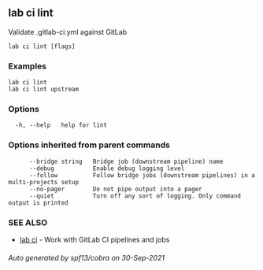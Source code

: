 ## lab ci lint

Validate .gitlab-ci.yml against GitLab

```
lab ci lint [flags]
```

### Examples

```
lab ci lint
lab ci lint upstream
```

### Options

```
  -h, --help   help for lint
```

### Options inherited from parent commands

```
      --bridge string   Bridge job (downstream pipeline) name
      --debug           Enable debug logging level
      --follow          Follow bridge jobs (downstream pipelines) in a multi-projects setup
      --no-pager        Do not pipe output into a pager
      --quiet           Turn off any sort of logging. Only command output is printed
```

### SEE ALSO

* [lab ci](lab_ci.md)	 - Work with GitLab CI pipelines and jobs

###### Auto generated by spf13/cobra on 30-Sep-2021
